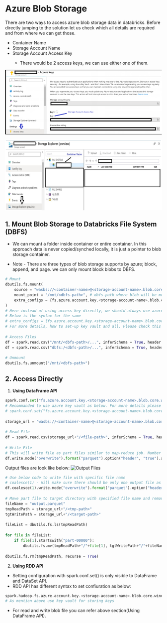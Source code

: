 # Azure Blob Storage

There are two ways to access azure blob storage data in databricks.
Before directly jumping to the solution let us check which all details are required and from where we can get those.
-	Container Name <container-name>
-	Storage Account Name <storage-account-name>
-	Storage Account Access Key <storage-account-access-key>
	-	There would be 2 access keys, we can use either one of them.

	
![Storage Account - Access Key Page](https://raw.githubusercontent.com/iamhimmat89/azure-databricks-pyspark/master/blob-access-key.PNG)

![Storage Account - Storage Explorer Page](https://raw.githubusercontent.com/iamhimmat89/azure-databricks-pyspark/master/blob-container-name.PNG)

## **1. Mount Blob Storage to Databricks File System (DBFS)**

- 	We can mount a folder inside container or entire container. In this approach data is never copied/synched locally, it is just a pointer to blob storage container.

- 	Note - There are three types of blob storage supports by azure; block, append, and page. we can only mount block blobs to DBFS.

```python
# Mount
dbutils.fs.mount(
	source = "wasbs://<container-name>@<storage-account-name>.blob.core.windows.net",
	mount_point = "/mnt/<dbfs-path>", # dbfs-path where blob will be mounted in DBFS 
	extra_configs = {fs.azure.account.key.<storage-account-name>.blob.core.windows.net:<storage-account-access-key>}
)
# Here instead of using access key directly, we should always use azure key vault. 
# Below is the syntax for the same 
# extra_configs = {fs.azure.account.key.<storage-account-name>.blob.core.windows.net:dbutils.secrets.get(scope = "<scope-name>", key = "<key-name>")}
# For more details, how to set-up key vault and all. Please check this link - 

# Access Files
df = spark.read.csv("/mnt/<dbfs-path>/...", inferSchema = True, header = True) # OR
df = spark.read.csv("dbfs:/<dbfs-path>/...", inferSchema = True, header = True)

# Unmount 
dbutils.fs.unmount("/mnt/<dbfs-path>")
```
	
	
## **2.	Access Directly**

1.	**Using DataFrame API**

```python
spark.conf.set("fs.azure.account.key.<storage-account-name>.blob.core.windows.net", "<storage-account-access-key>")
# Recommanded to use azure key vault as below. For more details please check this link -  
# spark.conf.set("fs.azure.account.key.<storage-account-name>.blob.core.windows.net", dbutils.secrets.get(scope = "<scope-name>", key = "<key-name>"))

storage_url = "wasbs://<container-name>@<storage-account-name>.blob.core.windows.net"

# Read File
df = spark.read.csv(storage_url+"/<file-path>", inferSchema = True, header = True)

# Write File
# This will write file as part files similar to map-reduce job. Number of files depends on volumn/size of data
df.write.mode("overwrite").format("parquet").option("header", "true").save(storage_url+"/<target-path>")

```	

Output files are look like below:
![Output Files](https://raw.githubusercontent.com/iamhimmat89/azure-databricks-pyspark/imgs/master/part-file.PNG)

```python	
# Use below code to write file with specific file name 
# coalesce(1) - Will make sure there should be only one output file as part-00000
df.coalesce(1).write.mode("overwrite").format("parquet").option("header", "true").save(storage_url+"/<tmp-path>")

# Move part file to target directory with specified file name and remove files from tmp directory
fileName = "output.parquet"
tmpReadPath = storage_url+"/<tmp-path>"
tgtWritePath = storage_url+"/<target-path>"

fileList = dbutils.fs.ls(tmpReadPath)

for file in fileList:
	if file[1].startswith("part-00000"):
		dbutils.fs.mv(tmpReadPath+"/"+file[1], tgtWritePath+"/"+fileName)
		
dbutils.fs.rm(tmpReadPath, recurse = True)
```	
		
2.	**Using RDD API**

- 	Setting configuration with spark.conf.set() is only visible to DataFrame and DataSet API. 
- 	RDD API has different syntax to set confiuration as below:

```	python
spark.hadoop.fs.azure.account.key.<storage-account-name>.blob.core.windows.net <storage-account-access-key>
# As mention above use key vault for storing keys 
```	

- 	For read and write blob file you can refer above section(Using DataFrame API).


